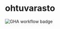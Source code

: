 # ohtuvarasto

![GHA workflow badge](https://github.com/lifeofborna/ohtuvarasto/workflows/CI/badge.svg)


